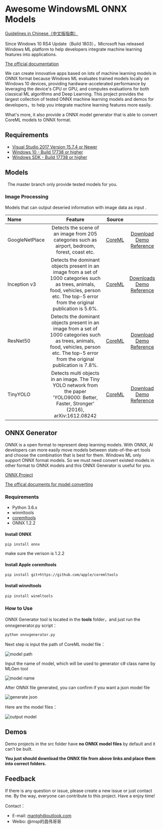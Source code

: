 # Awesome WindowsML ONNX Models
[Guidelines in Chinese（中文版指南）](https://github.com/ChangweiZhang/Awesome-WindowsML-ONNX-Models/blob/master/README_CN.md)

Since Windows 10 RS4 Update（Build 1803），Microsoft has released Windows ML platform to help developers integrate machine learning features into applications. 

[The official documentation](https://docs.microsoft.com/en-us/windows/uwp/machine-learning/)

We can create innovative apps based on lots of machine learning models in ONNX format because Windows ML evaluates trained models locally on Windows 10 devices, providing hardware-accelerated performance by leveraging the device's CPU or GPU, and computes evaluations for both classical ML algorithms and Deep Learning.
This project provides the largest collection of tested ONNX machine learning models and demos for developers，to help you integrate machine learning features more easily.

What's more, it also provide a ONNX model generator that is able to convert CoreML models to ONNX format.
## Requirements

- [Visual Studio 2017 Version 15.7.4 or Newer](https://developer.microsoft.com/en-us/windows/downloads)
- [Windows 10 - Build 17738 or higher](https://www.microsoft.com/en-us/software-download/windowsinsiderpreviewiso)
- [Windows SDK - Build 17738 or higher](https://www.microsoft.com/en-us/software-download/windowsinsiderpreviewSDK)

## Models
  
The master branch only provide tested models for you.

### Image Processing
  
Models that can output deseried information with image data as input .



| Name  | Feature  |  Source| |
|:------------- |:---------------:| :-------------:|:---------:|
| GoogleNetPlace      | Detects the scene of an image from 205 categories such as airport, bedroom, forest, coast etc. |[CoreML](https://coreml.store/googlenetplaces)|[Download](http://changwei.tech/doc/onnx) [Demo](https://github.com/ChangweiZhang/Awesome-WindowsML-ONNX-Models/tree/master/src/WindowsML-Demos/GoogleNetPlaces) [Reference](http://places.csail.mit.edu/index.html) |
| Inception v3      | Detects the dominant objects present in an image from a set of 1000 categories such as trees, animals, food, vehicles, person etc. The top-5 error from the original publication is 5.6%.        | [CoreML](https://coreml.store/inceptionv3)|          [Downloads](http://changwei.tech/doc/onnx) [Demo](https://github.com/ChangweiZhang/Awesome-WindowsML-ONNX-Models/tree/master/src/WindowsML-Demos/InceptionV3) [Reference](https://arxiv.org/abs/1512.00567) |
| ResNet50 | Detects the dominant objects present in an image from a set of 1000 categories such as trees, animals, food, vehicles, person etc. The top-5 error from the original publication is 7.8%.        |   [CoreML](https://coreml.store/resnet50)|       [Download](http://changwei.tech/doc/onnx) [Demo](https://github.com/ChangweiZhang/Awesome-WindowsML-ONNX-Models/tree/master/src/WindowsML-Demos/ResNet50) [Reference](https://arxiv.org/abs/1512.03385)  |
| TinyYOLO | Detects multi objects in an image. The Tiny YOLO network from the paper \'YOLO9000: Better, Faster, Stronger\' (2016), arXiv:1612.08242       | [CoreML](https://coreml.store/tinyyolo)|        [Download](http://changwei.tech/doc/onnx) [Demo](https://github.com/ChangweiZhang/Awesome-WindowsML-ONNX-Models/tree/master/src/WindowsML-Demos/TinyYOLO) [Reference](http://machinethink.net/blog/object-detection-with-yolo) |
  
  
## ONNX Generator

ONNX is a open format to represent deep learning models. With ONNX, AI developers can more easily move models between state-of-the-art tools and choose the combination that is best for them. Windows ML only support ONNX format models. So we must need convert existed models in other format to ONNX models and this ONNX Generator is useful for you.

[ONNX Project](https://github.com/onnx/onnx)

[The offical documents for model converting](https://docs.microsoft.com/en-us/windows/uwp/machine-learning/conversion-samples)

### Requirements

* Python 3.6.x
* winmltools
* [coremltools](https://github.com/apple/coremltools)
* ONNX 1.2.2

#### Install ONNX
```
pip install onnx
```
make sure the verison is 1.2.2

#### Install Apple coremltools
```
pip install git+https://github.com/apple/coremltools
```
#### Install winmltools
```
pip install winmltools
```


### How to Use

ONNX Generator tool is located in the __tools__ folder，and just run the onnxgenerator.py script：


```
python onnxgenerator.py
```

Next step is input the path of CoreML model file：

![model path](https://github.com/ChangweiZhang/Awesome-WindowsML-ONNX-Models/blob/master/images/step1.png?raw=true)


Input the name of model, which will be used to generator c# class name by MLGen tool


![model name](https://raw.githubusercontent.com/ChangweiZhang/Awesome-WindowsML-ONNX-Models/master/images/step2.png)

After ONNX file generated, you can confirm if you want a json model file

![generate json](https://raw.githubusercontent.com/ChangweiZhang/Awesome-WindowsML-ONNX-Models/master/images/step3.png)

Here are the model files：

![output model](https://raw.githubusercontent.com/ChangweiZhang/Awesome-WindowsML-ONNX-Models/master/images/result.png)

## Demos

Demo projects in the src folder have __no ONNX model files__ by default and it can't be built.

**You just should download the ONNX file from above links and place them into correct folders.**

## Feedback

If there is any question or issue, please create a new issue or just contact me. By the way, everyone can contribute to this project.
Have a enjoy time!

Contact：


* E-mail: [mantgh@outlook.com](mailto://mantgh@outlook.com)
* Weibo: @msp的昌伟哥哥
